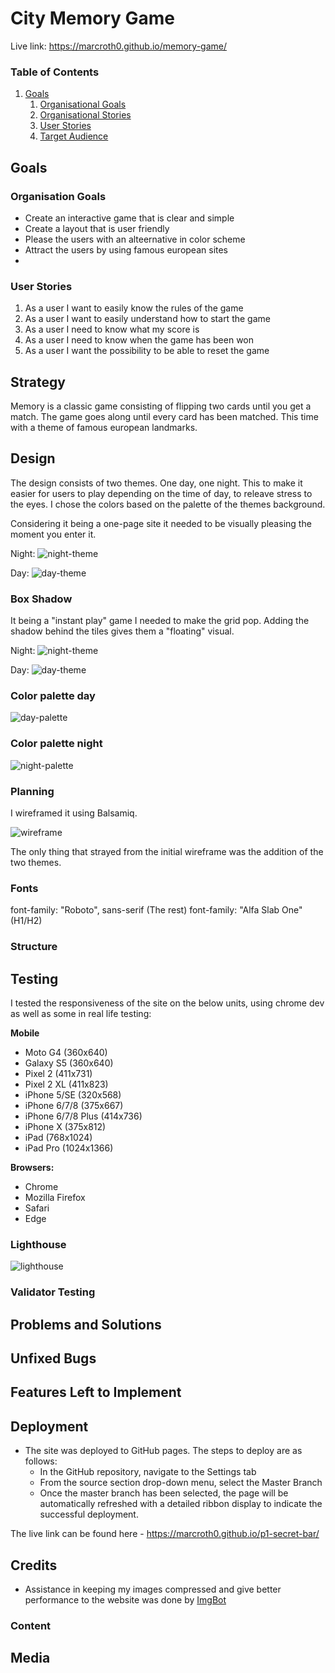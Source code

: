 # City Memory Game

Live link: https://marcroth0.github.io/memory-game/

### Table of Contents

1. [Goals](#goals)
    1. [Organisational Goals](#organisation-goals)
    2. [Organisational Stories](#organisation-stories)
    3. [User Stories](#user-stories)
    4. [Target Audience](#target-audience)

## Goals

### Organisation Goals

-   Create an interactive game that is clear and simple
-   Create a layout that is user friendly
-   Please the users with an alteernative in color scheme
-   Attract the users by using famous european sites
-

### User Stories

1. As a user I want to easily know the rules of the game
2. As a user I want to easily understand how to start the game
3. As a user I need to know what my score is
4. As a user I need to know when the game has been won
5. As a user I want the possibility to be able to reset the game

## Strategy

Memory is a classic game consisting of flipping two cards until you get a match. The game goes along until every card has been matched. This time with a theme of famous european landmarks.

## Design

The design consists of two themes. One day, one night. This to make it easier for users to play depending on the time of day, to releave stress to the eyes.
I chose the colors based on the palette of the themes background.

Considering it being a one-page site it needed to be visually pleasing the moment you enter it.

Night:
![night-theme](assets/images/night-readme.png)

Day:
![day-theme](assets/images/day-readme.png)

### Box Shadow

It being a "instant play" game I needed to make the grid pop. Adding the shadow behind the tiles gives them a "floating" visual.

Night:
![night-theme](assets/images/night-shadow-readme.png)

Day:
![day-theme](assets/images/day-shadow-readme.png)

### Color palette day

![day-palette](assets/images/day-palette.png)

### Color palette night

![night-palette](assets/images/night-palette.png)

### Planning

I wireframed it using Balsamiq.

![wireframe](assets/images/readme-planning.png)

The only thing that strayed from the initial wireframe was the addition of the two themes.

### Fonts

font-family: "Roboto", sans-serif (The rest)
font-family: "Alfa Slab One" (H1/H2)

### Structure

## Testing

I tested the responsiveness of the site on the below units, using chrome dev as well as some in real life testing:

**Mobile**

-   Moto G4 (360x640)
-   Galaxy S5 (360x640)
-   Pixel 2 (411x731)
-   Pixel 2 XL (411x823)
-   iPhone 5/SE (320x568)
-   iPhone 6/7/8 (375x667)
-   iPhone 6/7/8 Plus (414x736)
-   iPhone X (375x812)
-   iPad (768x1024)
-   iPad Pro (1024x1366)

**Browsers:**

-   Chrome
-   Mozilla Firefox
-   Safari
-   Edge

### Lighthouse

![lighthouse](assets/images/lighthouse-memory-readme.png)

### Validator Testing

## Problems and Solutions

## Unfixed Bugs

## Features Left to Implement

## Deployment

-   The site was deployed to GitHub pages. The steps to deploy are as follows:
    -   In the GitHub repository, navigate to the Settings tab
    -   From the source section drop-down menu, select the Master Branch
    -   Once the master branch has been selected, the page will be automatically refreshed with a detailed ribbon display to indicate the successful deployment.

The live link can be found here - https://marcroth0.github.io/p1-secret-bar/

## Credits

-   Assistance in keeping my images compressed and give better performance to the website was done by [ImgBot](https://imgbot.net/app/)

### Content

## Media
